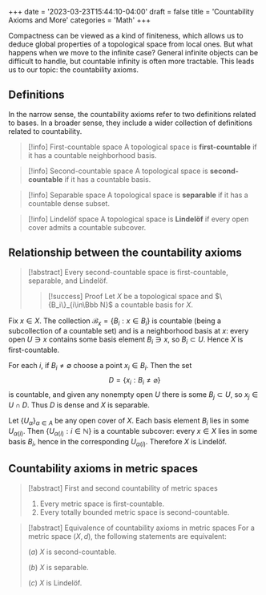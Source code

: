 +++
date = '2023-03-23T15:44:10-04:00'
draft = false
title = 'Countability Axioms and More'
categories = 'Math'
+++

Compactness can be viewed as a kind of finiteness, which allows us to deduce global properties of a topological space from local ones. But what happens when we move to the infinite case? General infinite objects can be difficult to handle, but countable infinity is often more tractable. This leads us to our topic: the countability axioms.
## Definitions

In the narrow sense, the countability axioms refer to two definitions related to bases. In a broader sense, they include a wider collection of definitions related to countability.

> [!info] First-countable space
> A topological space is **first-countable** if it has a countable neighborhood basis.

> [!info] Second-countable space
> A topological space is **second-countable** if it has a countable basis.

> [!info] Separable space
> A topological space is **separable** if it has a countable dense subset.

> [!info] Lindelöf space
> A topological space is **Lindelöf** if every open cover admits a countable subcover.
## Relationship between the countability axioms

> [!abstract] 
> Every second-countable space is first-countable, separable, and Lindelöf.
> > [!success] Proof
> > Let $X$ be a topological space and $\{B_i\}_{i\in\Bbb N}$ a countable basis for $X$.

Fix $x\in X$. The collection $\mathcal B_x=\{B_i:x\in B_i\}$ is countable (being a subcollection of a countable set) and is a neighborhood basis at $x$: every open $U\ni x$ contains some basis element $B_i\ni x$, so $B_i\subset U$.  Hence $X$ is first-countable.

For each $i$, if $B_i\neq \emptyset$ choose a point $x_i\in B_i$.  Then the set
$$
D=\{x_i:B_i\neq\varnothing\}
$$
is countable, and given any nonempty open $U$ there is some $B_j\subset U$, so $x_j\in U\cap D$.  Thus $D$ is dense and $X$ is separable.

Let $\{U_\alpha\}_{\alpha\in A}$ be any open cover of $X$.  Each basis element $B_i$ lies in some $U_{\alpha(i)}$. Then $\{U_{\alpha(i)}:i\in \mathbb{N}\}$ is a countable subcover: every $x\in X$ lies in some basis $B_i$, hence in the corresponding $U_{\alpha(i)}$. Therefore $X$ is Lindelöf.

## Countability axioms in metric spaces

> [!abstract] First and second countability of metric spaces
> 1. Every metric space is first-countable.
> 2. Every totally bounded metric space is second-countable.

> [!abstract] Equivalence of countability axioms in metric spaces
> For a metric space $(X,d)$, the following statements are equivalent:
> 
> $(a)$ $X$ is second-countable.
> 
> $(b)$ $X$ is separable.
> 
> $(c)$ $X$ is Lindelöf.

